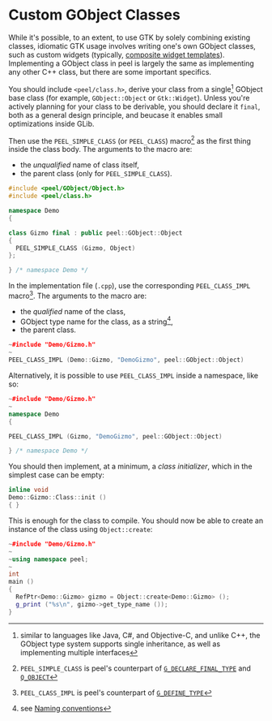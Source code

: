 # Custom GObject Classes

While it's possible, to an extent, to use GTK by solely combining existing
classes, idiomatic GTK usage involves writing one's own GObject classes, such
as custom widgets (typically, [composite widget templates]). Implementing a
GObject class in peel is largely the same as implementing any other C++ class,
but there are some important specifics.

[composite widget templates]: gtk-widget-templates.md

You should include `<peel/class.h>`, derive your class from a
single[^single-inheritance] GObject base class (for example, `GObject::Object`
or `Gtk::Widget`). Unless you're actively planning for your class to be
derivable, you should declare it `final`, both as a general design principle,
and beucase it enables small optimizations inside GLib.

Then use the `PEEL_SIMPLE_CLASS` (or `PEEL_CLASS`) macro[^declare-type] as the
first thing inside the class body. The arguments to the macro are:
* the _unqualified_ name of class itself,
* the parent class (only for `PEEL_SIMPLE_CLASS`).

```cpp
#include <peel/GObject/Object.h>
#include <peel/class.h>

namespace Demo
{

class Gizmo final : public peel::GObject::Object
{
  PEEL_SIMPLE_CLASS (Gizmo, Object)
};

} /* namespace Demo */
```

In the implementation file (`.cpp`), use the corresponding `PEEL_CLASS_IMPL`
macro[^define-type]. The arguments to the macro are:
* the _qualified_ name of the class,
* GObject type name for the class, as a string[^naming],
* the parent class.

```cpp
~#include "Demo/Gizmo.h"
~
PEEL_CLASS_IMPL (Demo::Gizmo, "DemoGizmo", peel::GObject::Object)
```

Alternatively, it is possible to use `PEEL_CLASS_IMPL` inside a namespace,
like so:

```cpp
~#include "Demo/Gizmo.h"
~
namespace Demo
{

PEEL_CLASS_IMPL (Gizmo, "DemoGizmo", peel::GObject::Object)

} /* namespace Demo */
```

You should then implement, at a minimum, a _class initializer_, which in the
simplest case can be empty:

```cpp
inline void
Demo::Gizmo::Class::init ()
{ }
```

This is enough for the class to compile. You should now be able to create an
instance of the class using `Object::create`:

```cpp
~#include "Demo/Gizmo.h"
~
~using namespace peel;
~
int
main ()
{
  RefPtr<Demo::Gizmo> gizmo = Object::create<Demo::Gizmo> ();
  g_print ("%s\n", gizmo->get_type_name ());
}
```

[^single-inheritance]: similar to languages like Java, C#, and Objective-C,
and unlike C++, the GObject type system supports single inheritance, as well
as implementing multiple interfaces

[^declare-type]: `PEEL_SIMPLE_CLASS` is peel's counterpart of
[`G_DECLARE_FINAL_TYPE`](https://docs.gtk.org/gobject/func.DECLARE_FINAL_TYPE.html)
and [`Q_OBJECT`](https://doc.qt.io/qt-6/qobject.html#Q_OBJECT)

[^define-type]: `PEEL_CLASS_IMPL` is peel's counterpart of
[`G_DEFINE_TYPE`](https://docs.gtk.org/gobject/func.DEFINE_TYPE.html)

[^naming]: see [Naming conventions](naming-conventions.md)
